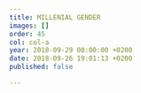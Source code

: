 ```yaml
---
title: MILLENIAL GENDER
images: []
order: 45
col: col-a
year: 2018-09-29 00:00:00 +0200
date: 2018-09-26 19:01:13 +0200
published: false

---
```

